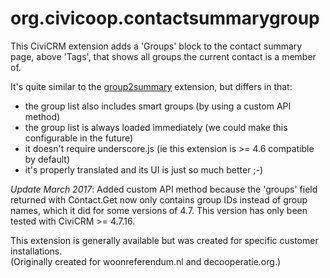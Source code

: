 org.civicoop.contactsummarygroup
================================

This CiviCRM extension adds a 'Groups' block to the contact summary page, above 'Tags',
that shows all groups the current contact is a member of.  

It's quite similar to the [group2summary](https://github.com/TechToThePeople/group2summary) extension, but differs in that:
* the group list also includes smart groups (by using a custom API method)
* the group list is always loaded immediately (we could make this configurable in the future)
* it doesn't require underscore.js (ie this extension is >= 4.6 compatible by default)
* it's properly translated and its UI is just so much better ;-)

*Update March 2017*: Added custom API method because the 'groups' field returned with Contact.Get now only contains group IDs instead of group names, which it did for some versions of 4.7. This version has only been tested with CiviCRM >= 4.7.16.

This extension is generally available but was created for specific customer installations.  
(Originally created for woonreferendum.nl and decooperatie.org.) 